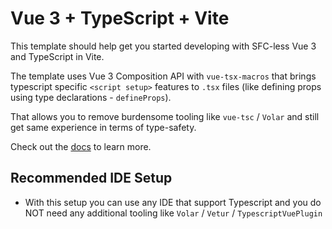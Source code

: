 # Vue 3 + TypeScript + Vite

This template should help get you started developing with SFC-less Vue 3 and TypeScript in Vite.

The template uses Vue 3 Composition API with `vue-tsx-macros` that brings typescript specific `<script setup>` features to `.tsx` files (like defining props using type declarations - `defineProps`).

That allows you to remove burdensome tooling like `vue-tsc` / `Volar` and still get same experience in terms of type-safety.

Check out the [docs](https://github.com/madeofsun/vue-tsx-macros) to learn more.

## Recommended IDE Setup

- With this setup you can use any IDE that support Typescript and you do NOT need any additional tooling like `Volar` / `Vetur` / `TypescriptVuePlugin`
